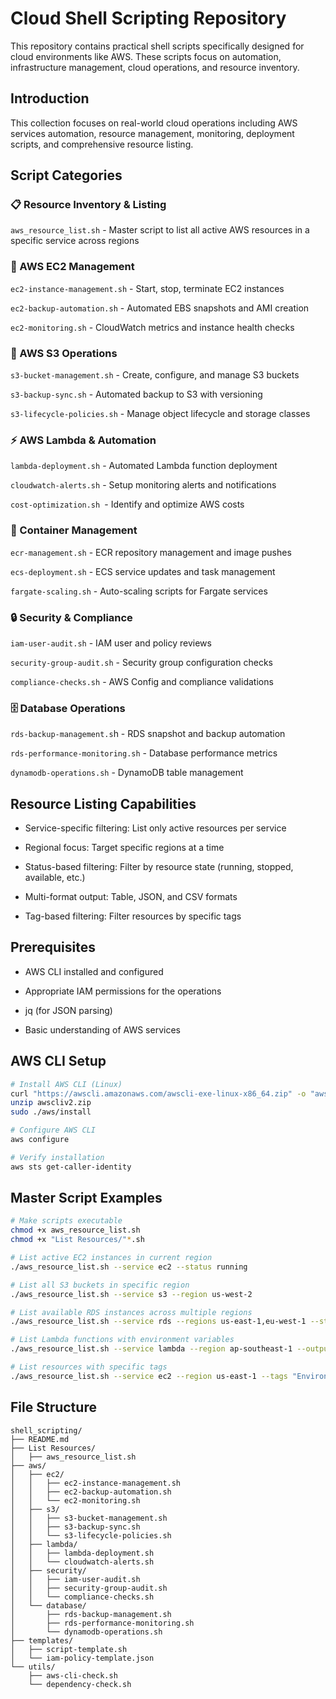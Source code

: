 # Cloud Shell Scripting Repository
This repository contains practical shell scripts specifically designed for cloud environments like AWS. These scripts focus on automation, infrastructure management, cloud operations, and resource inventory.

## Introduction
This collection focuses on real-world cloud operations including AWS services automation, resource management, monitoring, deployment scripts, and comprehensive resource listing.

## Script Categories

### 📋 Resource Inventory & Listing
```aws_resource_list.sh``` - Master script to list all active AWS resources in a specific service across regions

### 🚀 AWS EC2 Management
```ec2-instance-management.sh``` - Start, stop, terminate EC2 instances

```ec2-backup-automation.sh``` - Automated EBS snapshots and AMI creation

```ec2-monitoring.sh``` - CloudWatch metrics and instance health checks

### 💾 AWS S3 Operations
```s3-bucket-management.sh``` - Create, configure, and manage S3 buckets

```s3-backup-sync.sh``` - Automated backup to S3 with versioning

```s3-lifecycle-policies.sh``` - Manage object lifecycle and storage classes

### ⚡ AWS Lambda & Automation
```lambda-deployment.sh``` - Automated Lambda function deployment

```cloudwatch-alerts.sh``` - Setup monitoring alerts and notifications

```cost-optimization.sh ```- Identify and optimize AWS costs

### 🐳 Container Management
```ecr-management.sh``` - ECR repository management and image pushes

```ecs-deployment.sh``` - ECS service updates and task management

```fargate-scaling.sh``` - Auto-scaling scripts for Fargate services

### 🔒 Security & Compliance
```iam-user-audit.sh``` - IAM user and policy reviews

```security-group-audit.sh``` - Security group configuration checks

```compliance-checks.sh``` - AWS Config and compliance validations

### 🗄️ Database Operations
```rds-backup-management.s```h - RDS snapshot and backup automation

```rds-performance-monitoring.sh``` - Database performance metrics

```dynamodb-operations.sh``` - DynamoDB table management
## Resource Listing Capabilities
- Service-specific filtering: List only active resources per service

- Regional focus: Target specific regions at a time

- Status-based filtering: Filter by resource state (running, stopped, available, etc.)

- Multi-format output: Table, JSON, and CSV formats

- Tag-based filtering: Filter resources by specific tags

## Prerequisites
- AWS CLI installed and configured

- Appropriate IAM permissions for the operations

- jq (for JSON parsing)

- Basic understanding of AWS services
  
## AWS CLI Setup

```bash
# Install AWS CLI (Linux)
curl "https://awscli.amazonaws.com/awscli-exe-linux-x86_64.zip" -o "awscliv2.zip"
unzip awscliv2.zip
sudo ./aws/install

# Configure AWS CLI
aws configure

# Verify installation
aws sts get-caller-identity
```

## Master Script Examples
``` bash
# Make scripts executable
chmod +x aws_resource_list.sh
chmod +x "List Resources/"*.sh

# List active EC2 instances in current region
./aws_resource_list.sh --service ec2 --status running

# List all S3 buckets in specific region
./aws_resource_list.sh --service s3 --region us-west-2

# List available RDS instances across multiple regions
./aws_resource_list.sh --service rds --regions us-east-1,eu-west-1 --status available

# List Lambda functions with environment variables
./aws_resource_list.sh --service lambda --region ap-southeast-1 --output json

# List resources with specific tags
./aws_resource_list.sh --service ec2 --region us-east-1 --tags "Environment=Prod,Project=WebApp"
```

## File Structure

```text
shell_scripting/
├── README.md
├── List Resources/
│   ├── aws_resource_list.sh
├── aws/
│   ├── ec2/
│   │   ├── ec2-instance-management.sh
│   │   ├── ec2-backup-automation.sh
│   │   └── ec2-monitoring.sh
│   ├── s3/
│   │   ├── s3-bucket-management.sh
│   │   ├── s3-backup-sync.sh
│   │   └── s3-lifecycle-policies.sh
│   ├── lambda/
│   │   ├── lambda-deployment.sh
│   │   └── cloudwatch-alerts.sh
│   ├── security/
│   │   ├── iam-user-audit.sh
│   │   ├── security-group-audit.sh
│   │   └── compliance-checks.sh
│   └── database/
│       ├── rds-backup-management.sh
│       ├── rds-performance-monitoring.sh
│       └── dynamodb-operations.sh
├── templates/
│   ├── script-template.sh
│   └── iam-policy-template.json
└── utils/
    ├── aws-cli-check.sh
    └── dependency-check.sh
